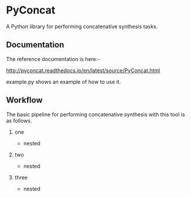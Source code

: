 # PyConcat
A Python library for performing concatenative synthesis tasks.

## Documentation

The reference documentation is here:-

http://pyconcat.readthedocs.io/en/latest/source/PyConcat.html

example.py shows an example of how to use it.

## Workflow

The basic pipeline for performing concatenative synthesis with this tool is as follows.

1. one
   * nested

2. two
   * nested

3. three
   * nested
